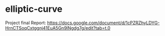 # elliptic-curve

Project final Report: https://docs.google.com/document/d/1cPZRZhyLDYG-HrnCTSoqCxtggnj41EuA5Gn9lNgdg7g/edit?tab=t.0
